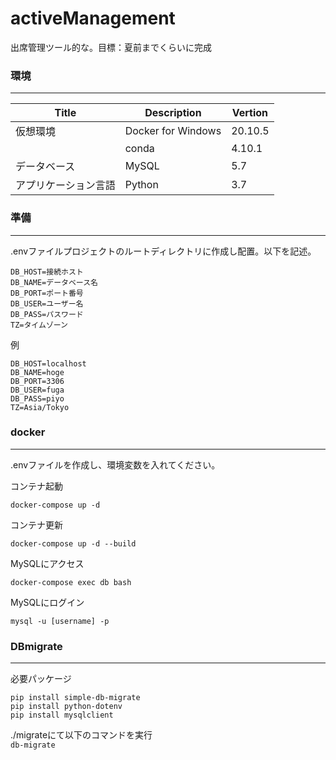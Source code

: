 # activeManagement
出席管理ツール的な。目標：夏前までくらいに完成

### 環境
---
| Title | Description | Vertion |
|----|----|----|
| 仮想環境 | Docker for Windows | 20.10.5 |
|  | conda | 4.10.1 |
| データベース | MySQL | 5.7 |
| アプリケーション言語| Python | 3.7 |
  
### 準備
---
.envファイルプロジェクトのルートディレクトリに作成し配置。以下を記述。
```
DB_HOST=接続ホスト
DB_NAME=データベース名
DB_PORT=ポート番号
DB_USER=ユーザー名
DB_PASS=パスワード
TZ=タイムゾーン
```
例
```
DB_HOST=localhost
DB_NAME=hoge
DB_PORT=3306
DB_USER=fuga
DB_PASS=piyo
TZ=Asia/Tokyo
```
### docker
---
.envファイルを作成し、環境変数を入れてください。
  
コンテナ起動
  
```docker-compose up -d```
  
コンテナ更新
  
```docker-compose up -d --build```
  
MySQLにアクセス
  
```docker-compose exec db bash```
  
MySQLにログイン
  
```mysql -u [username] -p```

### DBmigrate
---
必要パッケージ
```
pip install simple-db-migrate
pip install python-dotenv
pip install mysqlclient
```
./migrateにて以下のコマンドを実行<br/>
```db-migrate```
